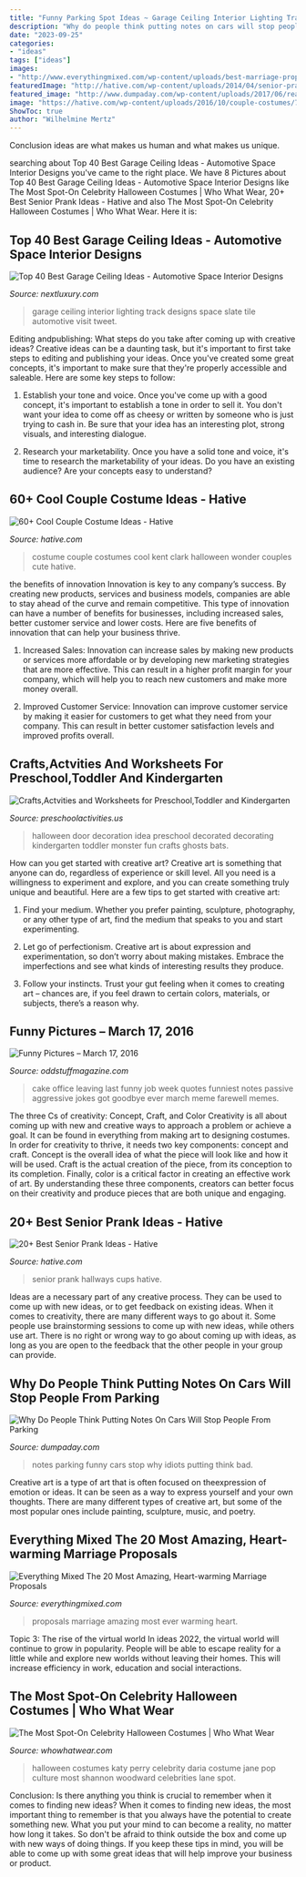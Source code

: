 ```yaml
---
title: "Funny Parking Spot Ideas ~ Garage Ceiling Interior Lighting Track Designs Space Slate Tile Automotive Visit Tweet"
description: "Why do people think putting notes on cars will stop people from parking"
date: "2023-09-25"
categories:
- "ideas"
tags: ["ideas"]
images:
- "http://www.everythingmixed.com/wp-content/uploads/best-marriage-proposals-19.jpg"
featuredImage: "http://hative.com/wp-content/uploads/2014/04/senior-prank-ideas/8-cups-hallways-of-the-high-school.jpg"
featured_image: "http://www.dumpaday.com/wp-content/uploads/2017/06/really-bad-parking-notes-10.jpg"
image: "https://hative.com/wp-content/uploads/2016/10/couple-costumes/7-couple-costume-ideas-2.jpg"
ShowToc: true
author: "Wilhelmine Mertz"
---
```



Conclusion
ideas are what makes us human and what makes us unique.

	

		
searching about Top 40 Best Garage Ceiling Ideas - Automotive Space Interior Designs you've came to the right place. We have 8 Pictures about Top 40 Best Garage Ceiling Ideas - Automotive Space Interior Designs like The Most Spot-On Celebrity Halloween Costumes | Who What Wear, 20+ Best Senior Prank Ideas - Hative and also The Most Spot-On Celebrity Halloween Costumes | Who What Wear. Here it is:
		
    
## Top 40 Best Garage Ceiling Ideas - Automotive Space Interior Designs

<img loading=lazy src="http://nextluxury.com/wp-content/uploads/simple-white-painted-garage-ceiling-ideas-with-track-lighting.jpg" onerror="this.onerror=null;this.src='https://tse3.mm.bing.net/th?id=OIP.5z9WKI9kSZg4_6F1kGVtPgHaE8&amp;pid=15.1';" alt="Top 40 Best Garage Ceiling Ideas - Automotive Space Interior Designs">

_Source: nextluxury.com_

>garage ceiling interior lighting track designs space slate tile automotive visit tweet. 

	

Editing andpublishing: What steps do you take after coming up with creative ideas?
Creative ideas can be a daunting task, but it's important to first take steps to editing and publishing your ideas. Once you've created some great concepts, it's important to make sure that they're properly accessible and saleable. Here are some key steps to follow:
1. Establish your tone and voice. Once you've come up with a good concept, it's important to establish a tone in order to sell it. You don't want your idea to come off as cheesy or written by someone who is just trying to cash in. Be sure that your idea has an interesting plot, strong visuals, and interesting dialogue.

2. Research your marketability. Once you have a solid tone and voice, it's time to research the marketability of your ideas. Do you have an existing audience? Are your concepts easy to understand?

    
## 60+ Cool Couple Costume Ideas - Hative

<img loading=lazy src="https://hative.com/wp-content/uploads/2016/10/couple-costumes/7-couple-costume-ideas-2.jpg" onerror="this.onerror=null;this.src='https://tse1.mm.bing.net/th?id=OIP.BAEe2Fr1j3Pq6RwkrKMuOAHaJ4&amp;pid=15.1';" alt="60+ Cool Couple Costume Ideas - Hative">

_Source: hative.com_

>costume couple costumes cool kent clark halloween wonder couples cute hative. 

	

the benefits of innovation
Innovation is key to any company’s success. By creating new products, services and business models, companies are able to stay ahead of the curve and remain competitive. This type of innovation can have a number of benefits for businesses, including increased sales, better customer service and lower costs. Here are five benefits of innovation that can help your business thrive.
1. Increased Sales: Innovation can increase sales by making new products or services more affordable or by developing new marketing strategies that are more effective. This can result in a higher profit margin for your company, which will help you to reach new customers and make more money overall.

2. Improved Customer Service: Innovation can improve customer service by making it easier for customers to get what they need from your company. This can result in better customer satisfaction levels and improved profits overall.


    
## Crafts,Actvities And Worksheets For Preschool,Toddler And Kindergarten

<img loading=lazy src="http://www.preschoolactivities.us/wp-content/uploads/2015/10/halloween-door-decoration-idea-2.jpg" onerror="this.onerror=null;this.src='https://tse1.mm.bing.net/th?id=OIP.NQV2TytJRm9u7PgQjsokRQHaJ6&amp;pid=15.1';" alt="Crafts,Actvities and Worksheets for Preschool,Toddler and Kindergarten">

_Source: preschoolactivities.us_

>halloween door decoration idea preschool decorated decorating kindergarten toddler monster fun crafts ghosts bats. 

	

How can you get started with creative art?
Creative art is something that anyone can do, regardless of experience or skill level. All you need is a willingness to experiment and explore, and you can create something truly unique and beautiful. Here are a few tips to get started with creative art:
1. Find your medium. Whether you prefer painting, sculpture, photography, or any other type of art, find the medium that speaks to you and start experimenting.

2. Let go of perfectionism. Creative art is about expression and experimentation, so don’t worry about making mistakes. Embrace the imperfections and see what kinds of interesting results they produce.

3. Follow your instincts. Trust your gut feeling when it comes to creating art – chances are, if you feel drawn to certain colors, materials, or subjects, there’s a reason why.

    
## Funny Pictures – March 17, 2016

<img loading=lazy src="https://oddstuffmagazine.com/wp-content/uploads/2016/03/leaving-cake.jpg" onerror="this.onerror=null;this.src='https://tse4.mm.bing.net/th?id=OIP.40vY_zHchiG5QStQOaX0ZQHaHu&amp;pid=15.1';" alt="Funny Pictures – March 17, 2016">

_Source: oddstuffmagazine.com_

>cake office leaving last funny job week quotes funniest notes passive aggressive jokes got goodbye ever march meme farewell memes. 

	

The three Cs of creativity: Concept, Craft, and Color
Creativity is all about coming up with new and creative ways to approach a problem or achieve a goal. It can be found in everything from making art to designing costumes. In order for creativity to thrive, it needs two key components: concept and craft. Concept is the overall idea of what the piece will look like and how it will be used. Craft is the actual creation of the piece, from its conception to its completion. Finally, color is a critical factor in creating an effective work of art. By understanding these three components, creators can better focus on their creativity and produce pieces that are both unique and engaging.

    
## 20+ Best Senior Prank Ideas - Hative

<img loading=lazy src="http://hative.com/wp-content/uploads/2014/04/senior-prank-ideas/8-cups-hallways-of-the-high-school.jpg" onerror="this.onerror=null;this.src='https://tse1.mm.bing.net/th?id=OIP.SkabdnXgoRjwvG_-iQbiBQHaJ6&amp;pid=15.1';" alt="20+ Best Senior Prank Ideas - Hative">

_Source: hative.com_

>senior prank hallways cups hative. 

	

Ideas are a necessary part of any creative process. They can be used to come up with new ideas, or to get feedback on existing ideas. When it comes to creativity, there are many different ways to go about it. Some people use brainstorming sessions to come up with new ideas, while others use art. There is no right or wrong way to go about coming up with ideas, as long as you are open to the feedback that the other people in your group can provide.

    
## Why Do People Think Putting Notes On Cars Will Stop People From Parking

<img loading=lazy src="http://www.dumpaday.com/wp-content/uploads/2017/06/really-bad-parking-notes-10.jpg" onerror="this.onerror=null;this.src='https://tse2.mm.bing.net/th?id=OIP.h7ROPIkFBUwIfHh9qXrsKwHaHf&amp;pid=15.1';" alt="Why Do People Think Putting Notes On Cars Will Stop People From Parking">

_Source: dumpaday.com_

>notes parking funny cars stop why idiots putting think bad. 

	

Creative art is a type of art that is often focused on theexpression of emotion or ideas. It can be seen as a way to express yourself and your own thoughts. There are many different types of creative art, but some of the most popular ones include painting, sculpture, music, and poetry.

    
## Everything Mixed The 20 Most Amazing, Heart-warming Marriage Proposals

<img loading=lazy src="http://www.everythingmixed.com/wp-content/uploads/best-marriage-proposals-19.jpg" onerror="this.onerror=null;this.src='https://tse3.mm.bing.net/th?id=OIP.iLKdbxsr7z98K0cvxk9zfQHaLG&amp;pid=15.1';" alt="Everything Mixed The 20 Most Amazing, Heart-warming Marriage Proposals">

_Source: everythingmixed.com_

>proposals marriage amazing most ever warming heart. 

	

Topic 3: The rise of the virtual world
In ideas 2022, the virtual world will continue to grow in popularity. People will be able to escape reality for a little while and explore new worlds without leaving their homes. This will increase efficiency in work, education and social interactions.

    
## The Most Spot-On Celebrity Halloween Costumes | Who What Wear

<img loading=lazy src="https://cdn.cliqueinc.com/cache/posts/206101/the-best-celebrity-costumes-inspired-by-pop-culture-1945412-1476922295.700x0c.jpg" onerror="this.onerror=null;this.src='https://tse1.mm.bing.net/th?id=OIP.oyHuGEzkLs8z2yLCKoCiMwHaMv&amp;pid=15.1';" alt="The Most Spot-On Celebrity Halloween Costumes | Who What Wear">

_Source: whowhatwear.com_

>halloween costumes katy perry celebrity daria costume jane pop culture most shannon woodward celebrities lane spot. 

	

Conclusion: Is there anything you think is crucial to remember when it comes to finding new ideas?
When it comes to finding new ideas, the most important thing to remember is that you always have the potential to create something new. What you put your mind to can become a reality, no matter how long it takes. So don't be afraid to think outside the box and come up with new ways of doing things. If you keep these tips in mind, you will be able to come up with some great ideas that will help improve your business or product.

